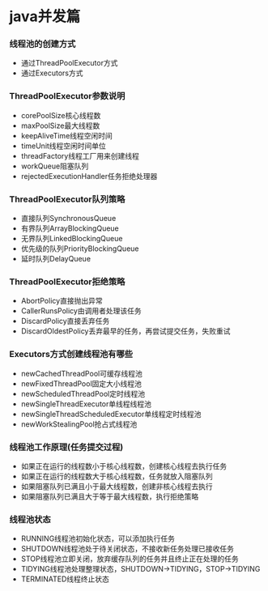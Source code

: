 # java并发篇

### 线程池的创建方式
* 通过ThreadPoolExecutor方式
* 通过Executors方式

### ThreadPoolExecutor参数说明
* corePoolSize核心线程数
* maxPoolSize最大线程数
* keepAliveTime线程空闲时间
* timeUnit线程空闲时间单位
* threadFactory线程工厂用来创建线程
* workQueue阻塞队列
* rejectedExecutionHandler任务拒绝处理器

### ThreadPoolExecutor队列策略
* 直接队列SynchronousQueue
* 有界队列ArrayBlockingQueue
* 无界队列LinkedBlockingQueue
* 优先级的队列PriorityBlockingQueue
* 延时队列DelayQueue

### ThreadPoolExecutor拒绝策略
* AbortPolicy直接抛出异常
* CallerRunsPolicy由调用者处理该任务
* DiscardPolicy直接丢弃任务
* DiscardOldestPolicy丢弃最早的任务，再尝试提交任务，失败重试

### Executors方式创建线程池有哪些
* newCachedThreadPool可缓存线程池
* newFixedThreadPool固定大小线程池
* newScheduledThreadPool定时线程池
* newSingleThreadExecutor单线程线程池
* newSingleThreadScheduledExecutor单线程定时线程池
* newWorkStealingPool抢占式线程池

### 线程池工作原理(任务提交过程)
* 如果正在运行的线程数小于核心线程数，创建核心线程去执行任务
* 如果正在运行的线程数大于核心线程数，任务就放入阻塞队列
* 如果阻塞队列已满且小于最大线程数，创建非核心线程去执行
* 如果阻塞队列已满且大于等于最大线程数，执行拒绝策略

### 线程池状态
* RUNNING线程池初始化状态，可以添加执行任务
* SHUTDOWN线程池处于待关闭状态，不接收新任务处理已接收任务
* STOP线程池立即关闭，放弃缓存队列的任务并且终止正在处理的任务
* TIDYING线程池处理整理状态，SHUTDOWN->TIDYING，STOP->TIDYING
* TERMINATED线程终止状态